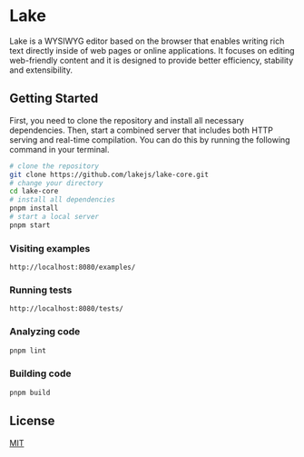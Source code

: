 # Lake

Lake is a WYSIWYG editor based on the browser that enables writing rich text directly inside of web pages or online applications. It focuses on editing web-friendly content and it is designed to provide better efficiency, stability and extensibility.

## Getting Started

First, you need to clone the repository and install all necessary dependencies. Then, start a combined server that includes both HTTP serving and real-time compilation. You can do this by running the following command in your terminal.

``` bash
# clone the repository
git clone https://github.com/lakejs/lake-core.git
# change your directory
cd lake-core
# install all dependencies
pnpm install
# start a local server
pnpm start
```

### Visiting examples

```text
http://localhost:8080/examples/
```

### Running tests

```text
http://localhost:8080/tests/
```

### Analyzing code

```bash
pnpm lint
```

### Building code

```bash
pnpm build
```

## License

[MIT](https://github.com/lakejs/lake-core/blob/master/LICENSE)
